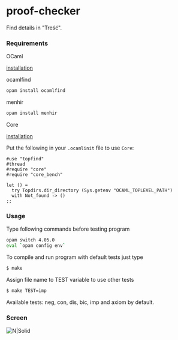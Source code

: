 # proof-checker

Find details in "Treść".

### Requirements
OCaml

[installation](https://ocaml.org/docs/install.html)

ocamlfind
```sh
opam install ocamlfind
```

menhir
```sh
opam install menhir
```

Core

[installation](https://kwangyulseo.com/2014/03/04/installing-ocamlopamutopcore-library-on-ubuntu-saucy/)

Put the following in your `.ocamlinit` file to use `Core`:
```
#use "topfind"
#thread
#require "core"
#require "core_bench"

let () =
  try Topdirs.dir_directory (Sys.getenv "OCAML_TOPLEVEL_PATH")
  with Not_found -> ()
;;
```

### Usage

Type following commands before testing program
```sh
opam switch 4.05.0 
eval `opam config env`
```

To compile and run program with default tests just type
```sh
$ make
```

Assign file name to TEST variable to use other tests 
```sh
$ make TEST=imp
```

Available tests: neg, con, dis, bic, imp and axiom by default.

### Screen

![N|Solid](http://oi65.tinypic.com/2h5r0q8.jpg)
